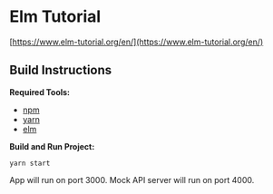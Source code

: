 # Elm Tutorial

[https://www.elm-tutorial.org/en/](https://www.elm-tutorial.org/en/)

## Build Instructions

**Required Tools:**

- [npm](https://docs.npmjs.com/cli/npm)
- [yarn](https://yarnpkg.com/en/docs/usage)
- [elm](https://guide.elm-lang.org/install.html)

**Build and Run Project:**

```
yarn start
```

App will run on port 3000.
Mock API server will run on port 4000.
